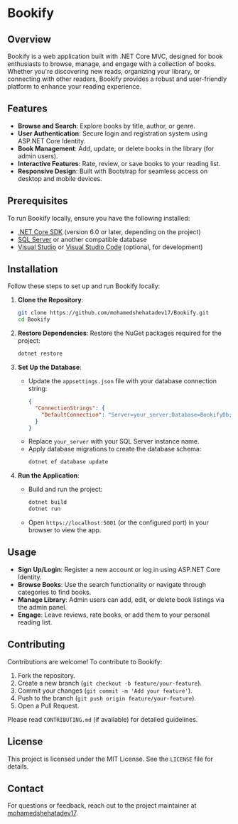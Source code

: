 # Bookify

## Overview

Bookify is a web application built with .NET Core MVC, designed for book enthusiasts to browse, manage, and engage with a collection of books. Whether you're discovering new reads, organizing your library, or connecting with other readers, Bookify provides a robust and user-friendly platform to enhance your reading experience.

## Features

- **Browse and Search**: Explore books by title, author, or genre.
- **User Authentication**: Secure login and registration system using ASP.NET Core Identity.
- **Book Management**: Add, update, or delete books in the library (for admin users).
- **Interactive Features**: Rate, review, or save books to your reading list.
- **Responsive Design**: Built with Bootstrap for seamless access on desktop and mobile devices.

## Prerequisites

To run Bookify locally, ensure you have the following installed:
- [.NET Core SDK](https://dotnet.microsoft.com/download) (version 6.0 or later, depending on the project)
- [SQL Server](https://www.microsoft.com/en-us/sql-server/sql-server-downloads) or another compatible database
- [Visual Studio](https://visualstudio.microsoft.com/) or [Visual Studio Code](https://code.visualstudio.com/) (optional, for development)

## Installation

Follow these steps to set up and run Bookify locally:

1. **Clone the Repository**:
   ```bash
   git clone https://github.com/mohamedshehatadev17/Bookify.git
   cd Bookify
   ```

2. **Restore Dependencies**:
   Restore the NuGet packages required for the project:
   ```bash
   dotnet restore
   ```

3. **Set Up the Database**:
   - Update the `appsettings.json` file with your database connection string:
     ```json
     {
       "ConnectionStrings": {
         "DefaultConnection": "Server=your_server;Database=BookifyDb;Trusted_Connection=True;MultipleActiveResultSets=true"
       }
     }
     ```
   - Replace `your_server` with your SQL Server instance name.
   - Apply database migrations to create the database schema:
     ```bash
     dotnet ef database update
     ```

4. **Run the Application**:
   - Build and run the project:
     ```bash
     dotnet build
     dotnet run
     ```
   - Open `https://localhost:5001` (or the configured port) in your browser to view the app.

## Usage

- **Sign Up/Login**: Register a new account or log in using ASP.NET Core Identity.
- **Browse Books**: Use the search functionality or navigate through categories to find books.
- **Manage Library**: Admin users can add, edit, or delete book listings via the admin panel.
- **Engage**: Leave reviews, rate books, or add them to your personal reading list.

## Contributing

Contributions are welcome! To contribute to Bookify:
1. Fork the repository.
2. Create a new branch (`git checkout -b feature/your-feature`).
3. Commit your changes (`git commit -m 'Add your feature'`).
4. Push to the branch (`git push origin feature/your-feature`).
5. Open a Pull Request.

Please read `CONTRIBUTING.md` (if available) for detailed guidelines.

## License

This project is licensed under the MIT License. See the `LICENSE` file for details.

## Contact

For questions or feedback, reach out to the project maintainer at [mohamedshehatadev17](https://github.com/mohamedshehatadev17).
